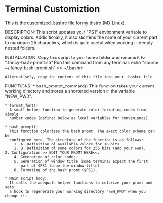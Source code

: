 # Terminal Customiztion

This is the customized .bashrc file for my distro (MX Linux).

DESCRIPTION:
	This script updates your "PS1" environment variable to display colors.
	Addicitionally, it also shortens the name of your current part to maximum
	25 characters, which is quite useful when working in deeply nested folders.
  
INSTALLATION:
	Copy this script to your home folder and rename it to ".fancy-bash-promt.sh"
	Run this command from any terminal: 
		echo "source ~/.fancy-bash-promt.sh" >> ~/.bashrc

	Alternatively, copy the content of this file into your .bashrc file
  
FUNCTIONS:
	* bash_prompt_command()
	  This function takes your current working directory and stores a shortened
	  version in the variable "NEW_PWD".

	* format_font()
	  A small helper function to generate color formating codes from simple
	  number codes (defined below as local variables for convenience).

	* bash_prompt()
	  This function colorizes the bash promt. The exact color scheme can be
	  configured here. The structure of the function is as follows:
		1. A. Definition of available colors for 16 bits.
		1. B. Definition of some colors for 256 bits (add your own).
  	2. Configuration >> EDIT YOUR PROMT HERE<<.
		4. Generation of color codes.
		5. Generation of window title (some terminal expect the first
		   part of $PS1 to be the window title)
		6. Formating of the bash promt ($PS1).

	* Main script body:	
	  It calls the adequate helper functions to colorize your promt and sets
	  a hook to regenerate your working directory "NEW_PWD" when you change it.
 
